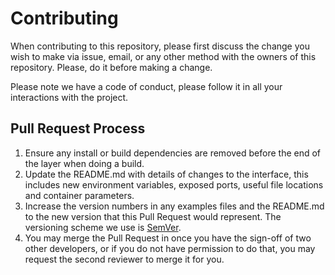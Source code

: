 # Contributing

When contributing to this repository, please first discuss the change you wish to
make via issue, email, or any other method with the owners of this repository. Please,
do it before making a change. 

Please note we have a code of conduct, please follow it in all your interactions
with the project.


## Pull Request Process

1. Ensure any install or build dependencies are removed before the end of the layer
 when doing a build.
2. Update the README.md with details of changes to the interface, this includes new
 environment variables, exposed ports, useful file locations and container parameters.
3. Increase the version numbers in any examples files and the README.md to the new
 version that this Pull Request would represent. The versioning scheme we use 
 is [SemVer][sem_version].
4. You may merge the Pull Request in once you have the sign-off of two other 
 developers, or if you do not have permission to do that, you may request the
 second reviewer to merge it for you.

[sem_version]: http://semver.org/

